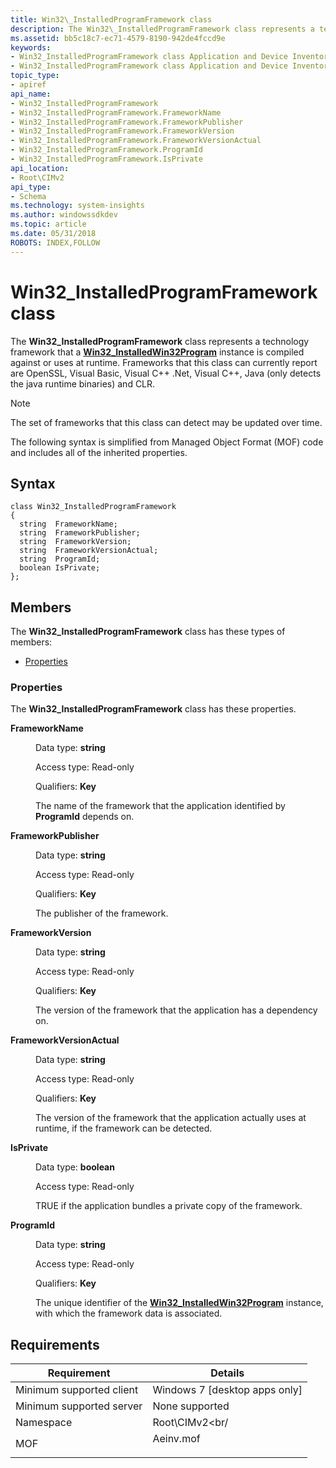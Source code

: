 ```yaml
---
title: Win32\_InstalledProgramFramework class
description: The Win32\_InstalledProgramFramework class represents a technology framework that a Win32\_InstalledWin32Program instance is compiled against or uses at runtime.
ms.assetid: bb5c18c7-ec71-4579-8190-942de4fccd9e
keywords:
- Win32_InstalledProgramFramework class Application and Device Inventory Provider
- Win32_InstalledProgramFramework class Application and Device Inventory Provider , described
topic_type:
- apiref
api_name:
- Win32_InstalledProgramFramework
- Win32_InstalledProgramFramework.FrameworkName
- Win32_InstalledProgramFramework.FrameworkPublisher
- Win32_InstalledProgramFramework.FrameworkVersion
- Win32_InstalledProgramFramework.FrameworkVersionActual
- Win32_InstalledProgramFramework.ProgramId
- Win32_InstalledProgramFramework.IsPrivate
api_location:
- Root\CIMv2
api_type:
- Schema
ms.technology: system-insights
ms.author: windowssdkdev
ms.topic: article
ms.date: 05/31/2018
ROBOTS: INDEX,FOLLOW
---
```


# Win32\_InstalledProgramFramework class

The **Win32\_InstalledProgramFramework** class represents a technology framework that a [**Win32\_InstalledWin32Program**](win32-installedwin32program.md) instance is compiled against or uses at runtime. Frameworks that this class can currently report are OpenSSL, Visual Basic, Visual C++ .Net, Visual C++, Java (only detects the java runtime binaries) and CLR.

> [!Note]  
> The set of frameworks that this class can detect may be updated over time.

 

The following syntax is simplified from Managed Object Format (MOF) code and includes all of the inherited properties.

## Syntax

``` syntax
class Win32_InstalledProgramFramework
{
  string  FrameworkName;
  string  FrameworkPublisher;
  string  FrameworkVersion;
  string  FrameworkVersionActual;
  string  ProgramId;
  boolean IsPrivate;
};
```

## Members

The **Win32\_InstalledProgramFramework** class has these types of members:

-   [Properties](#properties)

### Properties

The **Win32\_InstalledProgramFramework** class has these properties.

<dl> <dt>

**FrameworkName**
</dt> <dd> <dl> <dt>

Data type: **string**
</dt> <dt>

Access type: Read-only
</dt> <dt>

Qualifiers: **Key**
</dt> </dl>

The name of the framework that the application identified by **ProgramId** depends on.

</dd> <dt>

**FrameworkPublisher**
</dt> <dd> <dl> <dt>

Data type: **string**
</dt> <dt>

Access type: Read-only
</dt> <dt>

Qualifiers: **Key**
</dt> </dl>

The publisher of the framework.

</dd> <dt>

**FrameworkVersion**
</dt> <dd> <dl> <dt>

Data type: **string**
</dt> <dt>

Access type: Read-only
</dt> <dt>

Qualifiers: **Key**
</dt> </dl>

The version of the framework that the application has a dependency on.

</dd> <dt>

**FrameworkVersionActual**
</dt> <dd> <dl> <dt>

Data type: **string**
</dt> <dt>

Access type: Read-only
</dt> <dt>

Qualifiers: **Key**
</dt> </dl>

The version of the framework that the application actually uses at runtime, if the framework can be detected.

</dd> <dt>

**IsPrivate**
</dt> <dd> <dl> <dt>

Data type: **boolean**
</dt> <dt>

Access type: Read-only
</dt> </dl>

TRUE if the application bundles a private copy of the framework.

</dd> <dt>

**ProgramId**
</dt> <dd> <dl> <dt>

Data type: **string**
</dt> <dt>

Access type: Read-only
</dt> <dt>

Qualifiers: **Key**
</dt> </dl>

The unique identifier of the [**Win32\_InstalledWin32Program**](win32-installedwin32program.md) instance, with which the framework data is associated.

</dd> </dl>

## Requirements



|                Requirement                |      Details          |
|--------------------------------|----------------|
| Minimum supported client<br/> | Windows 7 \[desktop apps only\]<br/>    |
| Minimum supported server<br/> | None supported<br/>|
| Namespace<br/>                | Root\\CIMv2<br/    |
| MOF<br/>                      | <dl> <dt>Aeinv.mof</dt> </dl> |



 

 





